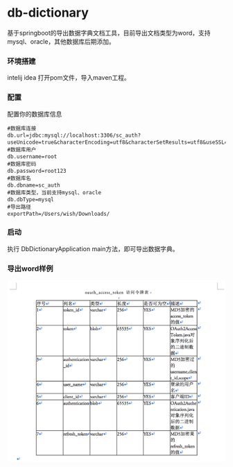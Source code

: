# db-dictionary
基于springboot的导出数据字典文档工具，目前导出文档类型为word，支持mysql、oracle，其他数据库后期添加。

### 环境搭建
intelij idea 打开pom文件，导入maven工程。

### 配置
配置你的数据库信息
```
#数据库连接
db.url=jdbc:mysql://localhost:3306/sc_auth?useUnicode=true&characterEncoding=utf8&characterSetResults=utf8&useSSL=false&allowMultiQueries=true
#数据库用户
db.username=root
#数据库密码
db.password=root123
#数据库名
db.dbname=sc_auth
#数据库类型，当前支持mysql、oracle
db.dbType=mysql
#导出路径
exportPath=/Users/wish/Downloads/
```
### 启动
执行 DbDictionaryApplication main方法，即可导出数据字典。

### 导出word样例
![导出word样例](https://github.com/WishWei/db-dictionary/blob/master/WX20191116-210111%402x.png)
